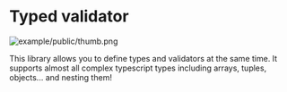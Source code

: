 # Typed validator

![example/public/thumb.png](preview)

This library allows you to define types and validators at the same time. It supports almost all complex typescript types including arrays, tuples, objects... and nesting them!
